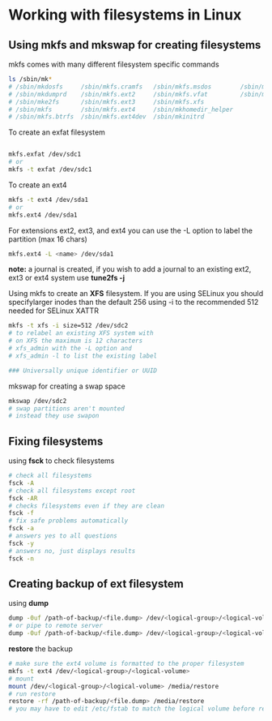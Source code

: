 # Working with filesystems in Linux

## Using mkfs and mkswap for creating filesystems

mkfs comes with many different filesystem specific commands

```sh
ls /sbin/mk*
# /sbin/mkdosfs     /sbin/mkfs.cramfs   /sbin/mkfs.msdos        /sbin/mksquashfs
# /sbin/mkdumprd    /sbin/mkfs.ext2     /sbin/mkfs.vfat         /sbin/mkswap
# /sbin/mke2fs      /sbin/mkfs.ext3     /sbin/mkfs.xfs
# /sbin/mkfs        /sbin/mkfs.ext4     /sbin/mkhomedir_helper
# /sbin/mkfs.btrfs  /sbin/mkfs.ext4dev  /sbin/mkinitrd
```

To create an exfat filesystem

```sh

mkfs.exfat /dev/sdc1
# or
mkfs -t exfat /dev/sdc1
```

To create an ext4

```sh
mkfs -t ext4 /dev/sda1
# or
mkfs.ext4 /dev/sda1
```

For extensions ext2, ext3, and ext4 you can use the -L option to label the partition (max 16 chars)

```sh
mkfs.ext4 -L <name> /dev/sda1
```

**note:** a journal is created, if you wish to add a journal to an existing ext2, ext3 or ext4 system use **tune2fs -j**

Using mkfs to create an **XFS** filesystem.  If you are using SELinux you should specifylarger inodes than the default 256 using -i to the recommended 512 needed for SELinux XATTR

```sh
mkfs -t xfs -i size=512 /dev/sdc2
# to relabel an existing XFS system with
# on XFS the maximum is 12 characters
# xfs_admin with the -L option and
# xfs_admin -l to list the existing label

### Universally unique identifier or UUID
```

mkswap for creating a swap space

```sh
mkswap /dev/sdc2
# swap partitions aren't mounted
# instead they use swapon
```

## Fixing filesystems

using **fsck** to check filesystems

```sh
# check all filesystems
fsck -A
# check all filesystems except root
fsck -AR
# checks filesystems even if they are clean
fsck -f
# fix safe problems automatically
fsck -a
# answers yes to all questions
fsck -y
# answers no, just displays results
fsck -n
```

## Creating backup of ext filesystem

using **dump**

```sh
dump -0uf /path-of-backup/<file.dump> /dev/<logical-group>/<logical-volume>
# or pipe to remote server
dump -0uf /path-of-backup/<file.dump> /dev/<logical-group>/<logical-volume> | ssh <user>@<host> "dd of=<file.dump>"
```

**restore** the backup

```sh
# make sure the ext4 volume is formatted to the proper filesystem
mkfs -t ext4 /dev/<logical-group>/<logical-volume>
# mount
mount /dev/<logical-group>/<logical-volume> /media/restore
# run restore
restore -rf /path-of-backup/<file.dump> /media/restore
# you may have to edit /etc/fstab to match the logical volume before rebooting
```

